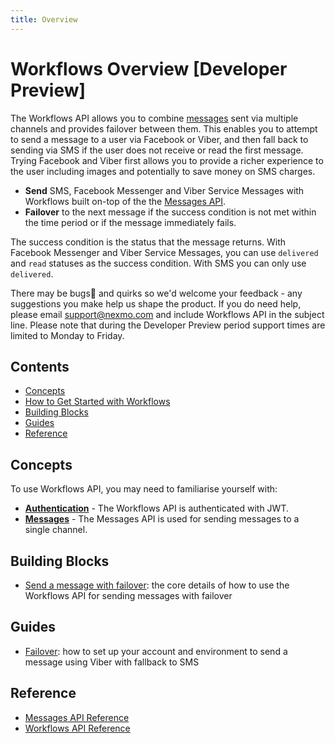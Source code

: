 ```yaml
---
title: Overview
---
```


# Workflows Overview [Developer Preview]

The Workflows API allows you to combine [messages](/olympus/messages/overview) sent via multiple channels and provides failover between them. This enables you to attempt to send a message to a user via Facebook or Viber, and then fall back to sending via SMS if the user does not receive or read the first message. Trying Facebook and Viber first allows you to provide a richer experience to the user including images and potentially to save money on SMS charges.

* **Send** SMS, Facebook Messenger and Viber Service Messages with Workflows built on-top of the the [Messages API](/messages-and-workflows-apis/messages/overview).
* **Failover** to the next message if the success condition is not met within the time period or if the message immediately fails.

The success condition is the status that the message returns. With Facebook Messenger and Viber Service Messages, you can use `delivered` and `read` statuses as the success condition. With SMS you can only use `delivered`.

There may be bugs🐛 and quirks so we'd welcome your feedback - any suggestions you make help us shape the product. If you do need help, please email [support@nexmo.com](mailto:support@nexmo.com) and include Workflows API in the subject line. Please note that during the Developer Preview period support times are limited to Monday to Friday.

## Contents

* [Concepts](#concepts)
* [How to Get Started with Workflows](#getting-started)
* [Building Blocks](#building-blocks)
* [Guides](#guides)
* [Reference](#reference)

## Concepts

To use Workflows API, you may need to familiarise yourself with:

* **[Authentication](/concepts/guides/authentication)** - The Workflows API is authenticated with JWT.
* **[Messages](/messages-and-workflows-apis/messages/overview)** - The Messages API is used for sending messages to a single channel.

## Building Blocks

* [Send a message with failover](/messages-and-workflows-apis/workflows/building-blocks/send-a-message-with-failover): the core details of how to use the Workflows API for sending messages with failover

## Guides

* [Failover](/messages-and-workflows-apis/workflows/guides/failover): how to set up your account and environment to send a message using Viber with fallback to SMS

## Reference

* [Messages API Reference](/api/messages-and-workflows-apis/messages)
* [Workflows API Reference](/api/messages-and-workflows-apis/workflows)
